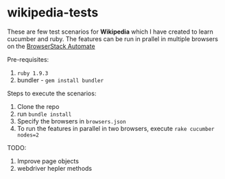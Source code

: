 wikipedia-tests
===============
These are few test scenarios for **Wikipedia** which I have created to learn cucumber and ruby. The features can be run in prallel in multiple browsers on the [BrowserStack Automate](http://www.browserstack.com/automate)  

Pre-requisites:
  1. `ruby 1.9.3` 
  2. bundler - `gem install bundler`

Steps to execute the scenarios:
  1. Clone the repo
  2. run `bundle install`
  3. Specify the browsers in `browsers.json`
  4. To run the features in parallel in two browsers, execute `rake cucumber nodes=2`

TODO:
  1. Improve page objects
  2. webdriver hepler methods

